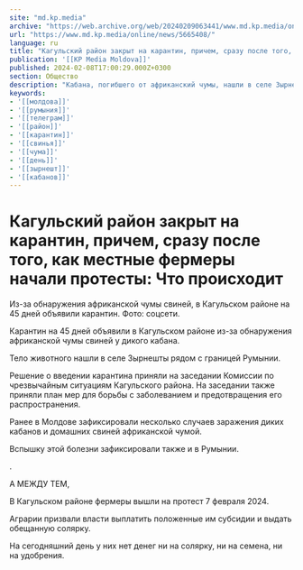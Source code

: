 ```yaml
---
site: "md.kp.media"
archive: "https://web.archive.org/web/20240209063441/www.md.kp.media/online/news/5665408/"
url: "https://www.md.kp.media/online/news/5665408/"
language: ru
title: "Кагульский район закрыт на карантин, причем, сразу после того, как местные фермеры начали протесты: Что происходит"
publication: '[[KP Media Moldova]]'
published: 2024-02-08T17:00:29.000Z+0300
section: Общество
description: "Кабана, погибшего от африканский чумы, нашли в селе Зырнешты рядом с границей Румынии"
keywords:
- '[[молдова]]'
- '[[румыния]]'
- '[[телеграм]]'
- '[[район]]'
- '[[карантин]]'
- '[[свинья]]'
- '[[чума]]'
- '[[день]]'
- '[[зырнешт]]'
- '[[кабанов]]'
---
```


# Кагульский район закрыт на карантин, причем, сразу после того, как местные фермеры начали протесты: Что происходит

Из-за обнаружения африканской чумы свиней, в Кагульском районе на 45 дней объявили карантин. Фото: соцсети.

Карантин на 45 дней объявили в Кагульском районе из-за обнаружения африканской чумы свиней у дикого кабана.

Тело животного нашли в селе Зырнешты рядом с границей Румынии.

Решение о введении карантина приняли на заседании Комиссии по чрезвычайным ситуациям Кагульского района. На заседании также приняли план мер для борьбы с заболеванием и предотвращения его распространения.

Ранее в Молдове зафиксировали несколько случаев заражения диких кабанов и домашних свиней африканской чумой.

Вспышку этой болезни зафиксировали также и в Румынии.

.

А МЕЖДУ ТЕМ,

В Кагульском районе фермеры вышли на протест 7 февраля 2024.

Аграрии призвали власти выплатить положенные им субсидии и выдать обещанную солярку.

На сегодняшний день у них нет денег ни на солярку, ни на семена, ни на удобрения.